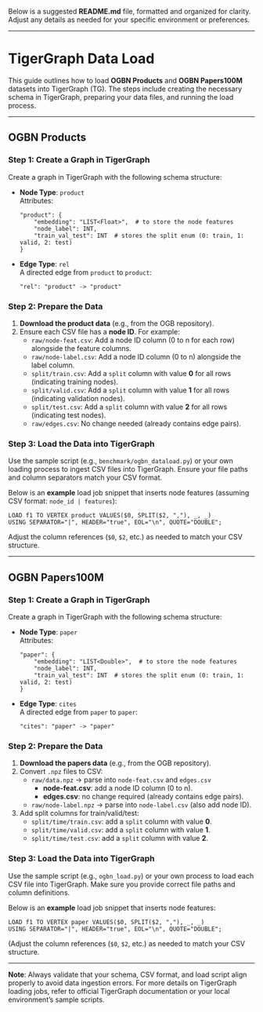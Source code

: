 Below is a suggested **README.md** file, formatted and organized for clarity. Adjust any details as needed for your specific environment or preferences.

---

# TigerGraph Data Load

This guide outlines how to load **OGBN Products** and **OGBN Papers100M** datasets into TigerGraph (TG). The steps include creating the necessary schema in TigerGraph, preparing your data files, and running the load process.

---

## OGBN Products

### Step 1: Create a Graph in TigerGraph

Create a graph in TigerGraph with the following schema structure:

- **Node Type**: `product`  
  Attributes:
  ```plaintext
  "product": {
      "embedding": "LIST<Float>",  # to store the node features
      "node_label": INT,
      "train_val_test": INT  # stores the split enum (0: train, 1: valid, 2: test)
  }
  ```
- **Edge Type**: `rel`  
  A directed edge from `product` to `product`:
  ```plaintext
  "rel": "product" -> "product"
  ```

### Step 2: Prepare the Data

1. **Download the product data** (e.g., from the OGB repository).
2. Ensure each CSV file has a **node ID**. For example:
   - `raw/node-feat.csv`: Add a node ID column (0 to n for each row) alongside the feature columns.
   - `raw/node-label.csv`: Add a node ID column (0 to n) alongside the label column.
   - `split/train.csv`: Add a `split` column with value **0** for all rows (indicating training nodes).
   - `split/valid.csv`: Add a `split` column with value **1** for all rows (indicating validation nodes).
   - `split/test.csv`: Add a `split` column with value **2** for all rows (indicating test nodes).
   - `raw/edges.csv`: No change needed (already contains edge pairs).

### Step 3: Load the Data into TigerGraph

Use the sample script (e.g., `benchmark/ogbn_dataload.py`) or your own loading process to ingest CSV files into TigerGraph. Ensure your file paths and column separators match your CSV format. 

Below is an **example** load job snippet that inserts node features (assuming CSV format: `node_id | features`):

```tql
LOAD f1 TO VERTEX product VALUES($0, SPLIT($2, ","), _, _) 
USING SEPARATOR="|", HEADER="true", EOL="\n", QUOTE="DOUBLE";
```

Adjust the column references (`$0`, `$2`, etc.) as needed to match your CSV structure.

---

## OGBN Papers100M

### Step 1: Create a Graph in TigerGraph

Create a graph in TigerGraph with the following schema structure:

- **Node Type**: `paper`  
  Attributes:
  ```plaintext
  "paper": {
      "embedding": "LIST<Double>",  # to store the node features
      "node_label": INT,
      "train_val_test": INT  # stores the split enum (0: train, 1: valid, 2: test)
  }
  ```
- **Edge Type**: `cites`  
  A directed edge from `paper` to `paper`:
  ```plaintext
  "cites": "paper" -> "paper"
  ```

### Step 2: Prepare the Data

1. **Download the papers data** (e.g., from the OGB repository).
2. Convert `.npz` files to CSV:
   - `raw/data.npz` → parse into `node-feat.csv` and `edges.csv`  
     - **node-feat.csv**: add a node ID column (0 to n).  
     - **edges.csv**: no change required (already contains edge pairs).
   - `raw/node-label.npz` → parse into `node-label.csv` (also add node ID).
3. Add split columns for train/valid/test:
   - `split/time/train.csv`: add a `split` column with value **0**.  
   - `split/time/valid.csv`: add a `split` column with value **1**.  
   - `split/time/test.csv`: add a `split` column with value **2**.

### Step 3: Load the Data into TigerGraph

Use the sample script (e.g., `ogbn_load.py`) or your own process to load each CSV file into TigerGraph. Make sure you provide correct file paths and column definitions.

Below is an **example** load job snippet that inserts node features:

```tql
LOAD f1 TO VERTEX paper VALUES($0, SPLIT($2, ","), _, _) 
USING SEPARATOR="|", HEADER="true", EOL="\n", QUOTE="DOUBLE";
```

(Adjust the column references (`$0`, `$2`, etc.) as needed to match your CSV structure.

---

**Note**: Always validate that your schema, CSV format, and load script align properly to avoid data ingestion errors. For more details on TigerGraph loading jobs, refer to official TigerGraph documentation or your local environment’s sample scripts.